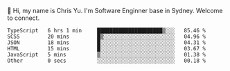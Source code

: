 👋 Hi, my name is Chris Yu. I'm Software Enginner base in Sydney. Welcome to connect.

<!--START_SECTION:waka-->

```text
TypeScript   6 hrs 1 min     █████████████████████▒░░░   85.46 %
SCSS         20 mins         █▒░░░░░░░░░░░░░░░░░░░░░░░   04.96 %
JSON         18 mins         █░░░░░░░░░░░░░░░░░░░░░░░░   04.31 %
HTML         15 mins         █░░░░░░░░░░░░░░░░░░░░░░░░   03.67 %
JavaScript   5 mins          ▒░░░░░░░░░░░░░░░░░░░░░░░░   01.38 %
Other        0 secs          ░░░░░░░░░░░░░░░░░░░░░░░░░   00.18 %
```

<!--END_SECTION:waka-->
